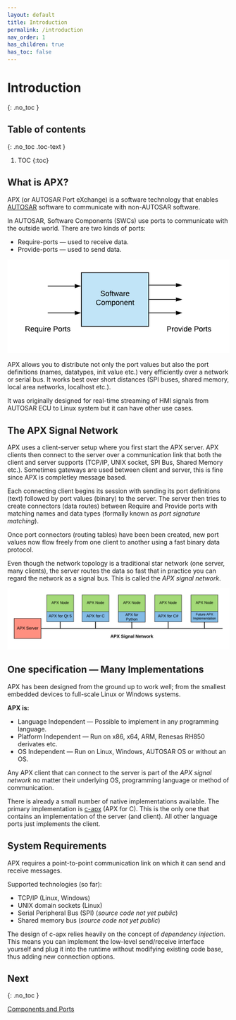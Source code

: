 ```yaml
---
layout: default
title: Introduction
permalink: /introduction
nav_order: 1
has_children: true
has_toc: false
---
```


# Introduction
{: .no_toc }

## Table of contents
{: .no_toc .toc-text }

1. TOC
{:toc}

## What is APX?

APX (or AUTOSAR Port eXchange) is a software technology that enables [AUTOSAR](https://www.autosar.org/) software to communicate with non-AUTOSAR software.

In AUTOSAR, Software Components (SWCs) use ports to communicate with the outside world. There are two kinds of ports:

- Require-ports &#8212; used to receive data.
- Provide-ports &#8212; used to send data.

![Software Component](/images/SoftwareComponent.png)

APX allows you to distribute not only the port values but also the port definitions (names, datatypes, init value etc.) very efficiently over a network or serial bus. It works best over short distances (SPI buses, shared memory, local area networks, localhost etc.).

It was originally designed for real-time streaming of HMI signals from AUTOSAR ECU to Linux system but it can have other use cases.

## The APX Signal Network

APX uses a client-server setup where you first start the APX server. APX clients then connect to the server over a communication link that both the client and server supports (TCP/IP, UNIX socket, SPI Bus, Shared Memory etc.). Sometimes gateways are used between client and server, this is fine since APX is
completley message based.

Each connecting client begins its session with sending its port definitions (text) followed by port values (binary) to the server. The server then tries to create connectors (data routes) between Require and Provide ports with matching names and data types (formally known as *port signature matching*).

Once port connectors (routing tables) have been been created, new port values now flow freely from one client to another using a fast binary data protocol.

Even though the network topology is a traditional star network (one server, many clients), the server routes the data so fast that in practice you can regard
the network as a signal bus. This is called the *APX signal network*.

![APX signal network](/images/APX_Signal_Network_Small.png)

## One specification &#8212; Many Implementations

APX has been designed from the ground up to work well; from the smallest embedded devices to full-scale Linux or Windows systems.

**APX is:**

- Language Independent &#8212; Possible to implement in any programming language.
- Platform Independent &#8212; Run on x86, x64, ARM, Renesas RH850 derivates etc.
- OS Independent &#8212; Run on Linux, Windows, AUTOSAR OS or without an OS.

Any APX client that can connect to the server is part of the *APX signal network* no matter their underlying OS, programming language or method of communication.

There is already a small number of native implementations available. The primary implementation is [c-apx](https://github.com/cogu/c-apx) (APX for C).
This is the only one that contains an implementation of the server (and client). All other language ports just implements the client.

## System Requirements

APX requires a point-to-point communication link on which it can send and receive messages.

Supported technologies (so far):

- TCP/IP (Linux, Windows)
- UNIX domain sockets (Linux)
- Serial Peripheral Bus (SPI) (*source code not yet public*)
- Shared memory bus (*source code not yet public*)

The design of c-apx relies heavily on the concept of *dependency injection*. This means you can implement the low-level send/receive interface
yourself and plug it into the runtime without modifying existing code base, thus adding new connection options.

## Next
{: .no_toc }

[Components and Ports](/introduction/components)
